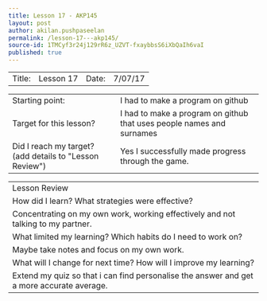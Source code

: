 ```yaml
---
title: Lesson 17 - AKP145
layout: post
author: akilan.pushpaseelan
permalink: /lesson-17---akp145/
source-id: 1TMCyf3r24j129rR6z_UZVT-fxaybbsS6iXbQaIh6vaI
published: true
---
```

<table>
  <tr>
    <td>Title:  </td>
    <td>Lesson 17</td>
    <td> Date:  </td>
    <td>7/07/17</td>
  </tr>
</table>


<table>
  <tr>
    <td>Starting point:</td>
    <td>I had to make a program on github</td>
  </tr>
  <tr>
    <td>Target for this lesson?</td>
    <td>I had to make a program on github that uses people names and surnames</td>
  </tr>
  <tr>
    <td>Did I reach my target? 
(add details to "Lesson Review")</td>
    <td>Yes I successfully made progress through the game.</td>
  </tr>
</table>


<table>
  <tr>
    <td>Lesson Review</td>
  </tr>
  <tr>
    <td>How did I learn? What strategies were effective? </td>
  </tr>
  <tr>
    <td>Concentrating on my own work, working effectively and not talking to my partner.</td>
  </tr>
  <tr>
    <td>What limited my learning? Which habits do I need to work on? </td>
  </tr>
  <tr>
    <td>Maybe take notes and focus on my own work.</td>
  </tr>
  <tr>
    <td>What will I change for next time? How will I improve my learning?</td>
  </tr>
  <tr>
    <td>Extend my quiz so that i can find personalise the answer and get a more accurate average.</td>
  </tr>
</table>


